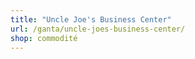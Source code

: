 ```yaml
---
title: "Uncle Joe's Business Center"
url: /ganta/uncle-joes-business-center/
shop: commodité
---
```

